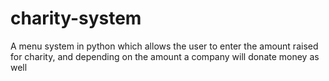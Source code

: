 # charity-system

A menu system in python which allows the user to enter the amount raised for charity, and depending on the amount a company will donate money as well
